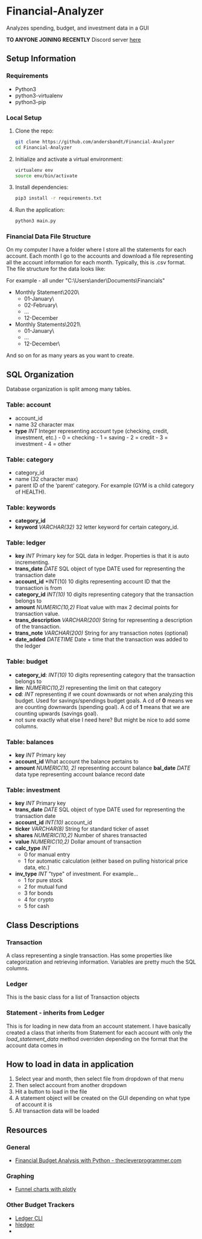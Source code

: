 # Financial-Analyzer
Analyzes spending, budget, and investment data in a GUI

**TO ANYONE JOINING RECENTLY**
Discord server [here](https://discord.gg/qRKYKUzy)

## Setup Information

### Requirements
- Python3
- python3-virtualenv
- python3-pip

### Local Setup
1. Clone the repo:
    ```bash
    git clone https://github.com/andersbandt/Financial-Analyzer
    cd Financial-Analyzer
    ```
2. Initialize and activate a virtual environment:
    ```bash
    virtualenv env
    source env/bin/activate
    ```

3. Install dependencies:
    ```bash
    pip3 install -r requirements.txt
    ```

4. Run the application:
    ```bash
    python3 main.py
    ```
    
### Financial Data File Structure

On my computer I have a folder where I store all the statements for each account. Each month
I go to the accounts and download a file representing all the account information for each
month. Typically, this is .csv format. The file structure for the data looks like:

For example - all under "C:\Users\ander\Documents\Financials\"

- Monthly Statement\2020\
    - 01-January\
    - 02-February\
    - ...
    - 12-December
- Monthly Statements\2021\
    - 01-January\
    - ...
    - 12-December\

And so on for as many years as you want to create.


## SQL Organization

Database organization is split among many tables.

### Table: account
-	account_id
-	name 32 character max
  -	**type** *INT* Integer representing account type (checking, credit, investment, etc.)
        - 0 = checking 
        - 1 = saving 
        - 2 = credit 
        - 3 = investment 
        - 4 = other

### Table: category
- category_id
- name (32 character max)
- parent ID of the ‘parent’ category. For example (GYM is a child category of HEALTH).

### Table: keywords
- **category_id**
- **keyword** *VARCHAR(32)* 32 letter keyword for certain category_id.

### Table: ledger
- **key** *INT* Primary key for SQL data in ledger. Properties is that it is 
auto incrementing.
- **trans_date** *DATE* SQL object of type DATE used for representing the transaction date
- **account_id** *INT(10) 10 digits representing account ID that the transaction is from
- **category_id** *INT(10)* 10 digits representing category that the transaction belongs to
- **amount** *NUMERIC(10,2)* Float value with max 2 decimal points for transaction value.
- **trans_description** *VARCHAR(200)* String for representing a description of the transaction.
- **trans_note** *VARCHAR(200)* String for any transaction notes (optional)
- **date_added** *DATETIME* Date + time that the transaction was added to the ledger

### Table: budget
- **category_id**: *INT(10)* 10 digits representing category that the transaction belongs to
- **lim**: *NUMERIC(10,2)* representing the limit on that category
- **cd**: *INT* representing if we count downwards or not when analyzing this budget. Used for 
savings/spendings budget goals. A cd of **0** means we are counting downwards (spending goal).
A cd of **1** means that we are counting upwards (savings goal).
- not sure exactly what else I need here? But might be nice to add some columns.

### Table: balances
-	**key** *INT* Primary key
-	**account_id** What account the balance pertains to
  -	**amount** *NUMERIC(10, 2)* representing account balance
    **bal_date** *DATE* data type representing account balance record date

### Table: investment
- **key** *INT* Primary key
- **trans_date** *DATE* SQL object of type DATE used for representing the transaction date
- **account_id** *INT(10)* account_id
- **ticker** *VARCHAR(8)* String for standard ticker of asset
- **shares** *NUMERIC(10,2)* Number of shares transacted
- **value** *NUMERIC(10,2)* Dollar amount of transaction
- **calc_type** *INT*
  - 0 for manual entry
  - 1 for automatic calculation (either based on pulling historical price data, etc.)
- **inv_type** *INT* "type" of investment. For example...
  - 1 for pure stock
  - 2 for mutual fund
  - 3 for bonds
  - 4 for crypto
  - 5 for cash


## Class Descriptions

### Transaction
A class representing a single transaction. Has some properties like categorization
and retrieving information. Variables are pretty much the SQL columns.

### Ledger
This is the basic class for a list of Transaction objects

### Statement - inherits from Ledger
This is for loading in new data from an account statement. I have basically created
a class that inherits from Statement for each account with only the *load_statement_data*
method overriden depending on the format that the account data comes in


## How to load in data in application

1.	Select year and month, then select file from dropdown of that menu
2.	Then select account from another dropdown
3.	Hit a button to load in the file
4.	A statement object will be created on the GUI depending on what type of account it is
5.	All transaction data will be loaded


## Resources

### General
- [Financial Budget Analysis with Python - thecleverprogrammer.com](https://thecleverprogrammer.com/2021/04/05/financial-budget-analysis-with-python/)

### Graphing
- [Funnel charts with plotly](https://plotly.com/python/funnel-charts/)

### Other Budget Trackers
- [Ledger CLI](https://www.ledger-cli.org/)
- [hledger](https://hledger.org/)
- 



